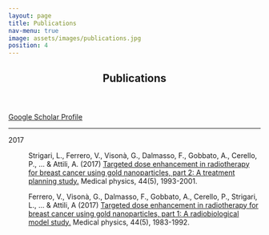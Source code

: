 ```yaml
---
layout: page
title: Publications
nav-menu: true
image: assets/images/publications.jpg
position: 4
---
```


<div id="main" class="alt">

<section id="publications"  class="background-accent2">
	<div class="inner">
		<header class="major">
			<h1>Publications</h1>
		</header>
	<a href="https://scholar.google.co.uk/citations?user=rKTQxfkAAAAJ" class="button" target="_blank">Google Scholar Profile</a>
	<hr class="major" />
	<dl>
		<dt>2017</dt>
		<dd>
			<p>Strigari, L., Ferrero, V., Visonà, G., Dalmasso, F., Gobbato, A., Cerello, P., ... & Attili, A. (2017)
			<a href="https://aapm.onlinelibrary.wiley.com/doi/full/10.1002/mp.12178" target="_blank">
			Targeted dose enhancement in radiotherapy for breast cancer using gold nanoparticles, part 2: A treatment planning study.</a>
			Medical physics, 44(5), 1993-2001.</p>
		</dd>
		<dd>
			<p>Ferrero, V., Visonà, G., Dalmasso, F., Gobbato, A., Cerello, P., Strigari, L., ... & Attili, A (2017)
			<a href="https://aapm.onlinelibrary.wiley.com/doi/abs/10.1002/mp.12180" target="_blank"> Targeted dose enhancement in radiotherapy for breast cancer using gold nanoparticles, part 1: A radiobiological model study.</a>
			Medical physics, 44(5), 1983-1992.</p>
		</dd>
	</dl>
	</div>
</section>
</div>
